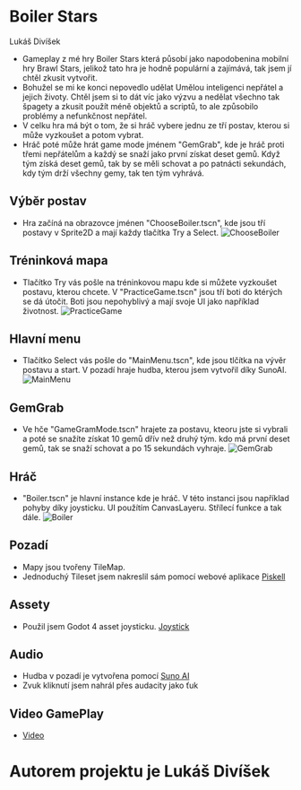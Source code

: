 # Boiler Stars
Lukáš Divíšek

- Gameplay z mé hry Boiler Stars která působí jako napodobenina mobilní hry Brawl Stars, jelikož tato hra je hodně populární a zajímává, tak jsem jí chtěl zkusit vytvořit.
- Bohužel se mi ke konci nepovedlo udělat Umělou inteligenci nepřátel a jejich životy. Chtěl jsem si to dát víc jako výzvu a nedělat všechno tak špagety a zkusit použít méně objektů a scriptů, to ale způsobilo problémy a nefunkčnost nepřátel. 
- V celku hra má být o tom, že si hráč vybere jednu ze tří postav, kterou si může vyzkoušet a potom vybrat.
- Hráč poté může hrát game mode jménem "GemGrab", kde je hráč proti třemi nepřátelům a každý se snaží jako první získat deset gemů. Když tým získá deset gemů, tak by se měli schovat a po patnácti sekundách, kdy tým drží všechny gemy, tak ten tým vyhrává.

## Výběr postav
- Hra začíná na obrazovce jménen "ChooseBoiler.tscn", kde jsou tří postavy v Sprite2D a mají každy tlačítka Try a Select.
![ChooseBoiler](https://github.com/Bruzdden/boiler-stars/assets/76947123/0e365166-e8a5-4e05-bd04-96c95c1c8c82)

## Tréninková mapa
- Tlačítko Try vás pošle na tréninkovou mapu kde si můžete vyzkoušet postavu, kterou chcete. V "PracticeGame.tscn" jsou tří boti do ktérých se dá útočit. Boti jsou nepohyblivý a mají svoje UI jako například životnost.
![PracticeGame](https://github.com/Bruzdden/boiler-stars/assets/76947123/18c2ea17-95a3-477d-b707-8e601d5fdaed)

## Hlavní menu
- Tlačítko Select vás pošle do "MainMenu.tscn", kde jsou tlčítka na vývěr postavu a start. V pozadí hraje hudba, kterou jsem vytvořil díky SunoAI.
![MainMenu](https://github.com/Bruzdden/boiler-stars/assets/76947123/8c13c7ed-60ce-404a-8c64-f4538937df9a)

## GemGrab
- Ve hče "GameGramMode.tscn" hrajete za postavu, kteoru jste si vybrali a poté se snažíte získat 10 gemů dřív než druhý tým. kdo má první deset gemů, tak se snaží schovat a po 15 sekundách vyhraje.
![GemGrab](https://github.com/Bruzdden/boiler-stars/assets/76947123/c4b7bf0d-db0e-4768-88f0-c4e42fb466a0)

## Hráč
- "Boiler.tscn" je hlavní instance kde je hráč. V této instanci jsou například pohyby díky joysticku. UI použítím CanvasLayeru. Střílecí funkce a tak dále.
![Boiler](https://github.com/Bruzdden/boiler-stars/assets/76947123/e56abb6e-7564-4532-be5e-fafebc8a0472)

## Pozadí
- Mapy jsou tvořeny TileMap.
- Jednoduchý Tileset jsem nakreslil sám pomocí webové aplikace [Piskell](https://www.piskelapp.com/)

## Assety
- Použil jsem Godot 4 asset joysticku. [Joystick](https://godotengine.org/asset-library/asset/1787)

## Audio
- Hudba v pozadí je vytvořena pomocí [Suno AI](https://www.suno.ai/)
- Zvuk kliknutí jsem nahrál přes audacity jako ťuk

## Video GamePlay
- [Video](https://youtu.be/s0drJbCHgkk)

# Autorem projektu je Lukáš Divíšek

